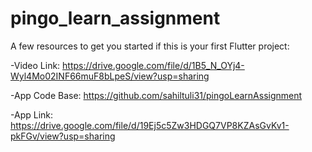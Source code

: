 # pingo_learn_assignment


A few resources to get you started if this is your first Flutter project:

-Video Link: https://drive.google.com/file/d/1B5_N_OYj4-Wyl4Mo02INF66muF8bLpeS/view?usp=sharing

-App Code Base: https://github.com/sahiltuli31/pingoLearnAssignment

-App Link: https://drive.google.com/file/d/19Ej5c5Zw3HDGQ7VP8KZAsGvKv1-pkFGv/view?usp=sharing


